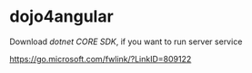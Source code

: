 # dojo4angular

Download *dotnet CORE SDK*, if you want to run server service

https://go.microsoft.com/fwlink/?LinkID=809122 
